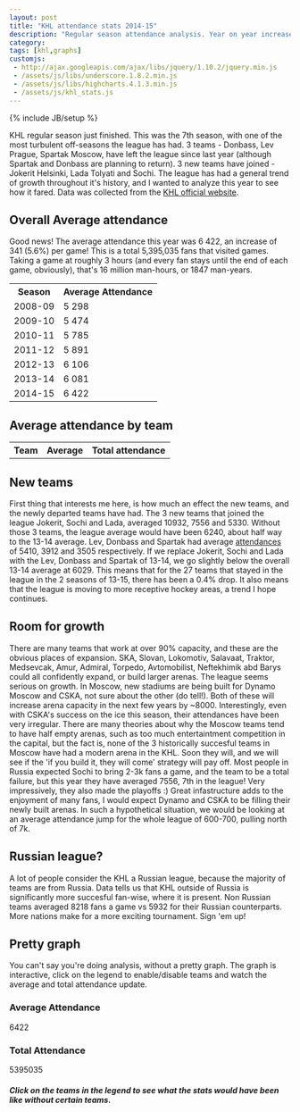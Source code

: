 ```yaml
---
layout: post
title: "KHL attendance stats 2014-15"
description: "Regular season attendance analysis. Year on year increase of 341 fans a game, but is all as it seems???"
category: 
tags: [khl,graphs]
customjs:
 - http://ajax.googleapis.com/ajax/libs/jquery/1.10.2/jquery.min.js
 - /assets/js/libs/underscore.1.8.2.min.js
 - /assets/js/libs/highcharts.4.1.3.min.js
 - /assets/js/khl_stats.js
---
```

{% include JB/setup %}

KHL regular season just finished. This was the 7th season, with one of the most turbulent off-seasons the league has had. 3 teams - Donbass, Lev Prague, Spartak Moscow, have left the league since last year (although Spartak and Donbass are planning to return). 3 new teams have joined - Jokerit Helsinki, Lada Tolyati and Sochi. The league has had a general trend of growth throughout it's history, and I wanted to analyze this year to see how it fared. Data was collected from the [KHL official website](http://khl.ru).

Overall Average attendance
--------------------------

Good news! The average attendance this year was 6 422, an increase of 341 (5.6%) per game! This is a total 5,395,035 fans that visited games. Taking a game at roughly 3 hours (and every fan stays until the end of each game, obviously), that's 16 million man-hours, or 1847 man-years. 

<table class="table">
  <tr>
    <th>Season</th>
    <th>Average Attendance</th>
  </tr>
  <tr>
    <td>2008-09</td>
    <td>5 298</td>
  </tr>
  <tr>
    <td>2009-10</td>
    <td>5 474</td>
  </tr>
  <tr>
    <td>2010-11</td>
    <td>5 785</td>
  </tr>
  <tr>
    <td>2011-12</td>
    <td>5 891</td>
  </tr>
  <tr>
    <td>2012-13</td>
    <td>6 106</td>
  </tr>
  <tr>
    <td>2013-14</td>
    <td>6 081</td>
  </tr>
  <tr>
    <td>2014-15</td>
    <td>6 422</td>
  </tr>
</table>

Average attendance by team
--------------------------

<table id='team_attendance' class='table'>
  <tr>
    <th>Team</th>
    <th>Average</th>
    <th>Total attendance</th>
  </tr>
</table>

New teams
-------------------

First thing that interests me here, is how much an effect the new teams, and the newly departed teams have had. The 3 new teams that joined the league Jokerit, Sochi and Lada, averaged 10932, 7556 and 5330. Without those 3 teams, the league average would have been 6240, about half way to the 13-14 average. Lev, Donbass and Spartak had average [attendances](http://hfboards.hockeysfuture.com/showthread.php?t=1571003) of 5410, 3912 and 3505 respectively. If we replace Jokerit, Sochi and Lada with the Lev, Donbass and Spartak of 13-14, we go slightly below the overall 13-14 average at 6029. This means that for the 27 teams that stayed in the league in the 2 seasons of 13-15, there has been a 0.4% drop. It also means that the league is moving to more receptive hockey areas, a trend I hope continues.

Room for growth
---------------

There are many teams that work at over 90% capacity, and these are the obvious places of expansion. SKA, Slovan, Lokomotiv, Salavaat, Traktor, Medsevcak, Amur, Admiral, Torpedo, Avtomobilist, Neftekhimik abd Barys could all confidently expand, or build larger arenas. The league seems serious on growth. In Moscow, new stadiums are being built for Dynamo Moscow and CSKA, not sure about the other (do tell!). Both of these will increase arena capacity in the next few years by ~8000. Interestingly, even with CSKA's success on the ice this season, their attendances have been very irregular. There are many theories about why the Moscow teams tend to have half empty arenas, such as too much entertaintment competition in the capital, but the fact is, none of the 3 historically succesful teams in Moscow have had a modern arena in the KHL. Soon they will, and we will see if the 'if you build it, they will come' strategy will pay off. Most people in Russia expected Sochi to bring 2-3k fans a game, and the team to be a total failure, but this year they have averaged 7556, 7th in the league! Very impressively, they also made the playoffs :) Great infastructure adds to the enjoyment of many fans, I would expect Dynamo and CSKA to be filling their newly built arenas. In such a hypothetical situation, we would be looking at an average attendance jump for the whole league of 600-700, pulling north of 7k.

Russian league?
---------------

A lot of people consider the KHL a Russian league, because the majority of teams are from Russia. Data tells us that KHL outside of Russia is significantly more succesful fan-wise, where it is present. Non Russian teams averaged 8218 fans a game vs 5932 for their Russian counterparts. More nations make for a more exciting tournament. Sign 'em up!

Pretty graph
------------

You can't say you're doing analysis, without a pretty graph. The graph is interactive, click on the legend to enable/disable teams and watch the average and total attendance update.

<div class='row'> 
  <div class='col-md-3'>
    <div class="panel panel-info">
      <div class="panel-heading">
        <h3 class="panel-title">Average Attendance</h3>
      </div>
      <div id="average_attendance" class="panel-body">
        6422
      </div>
    </div>
  </div>  
  <div class='col-md-3'>
    <div class="panel panel-default">
      <div class="panel-heading">
        <h3 class="panel-title">Total Attendance</h3>
      </div>
      <div id="total_attendance" class="panel-body">
        5395035
      </div>
    </div>  
  </div> 
  <div class='col-md-6'>
    <h5>Click on the teams in the legend to see what the stats would have been like without certain teams.</h5>
  </div>  
</div>

<div id="container" style="width:100%; height:800px;"></div>
